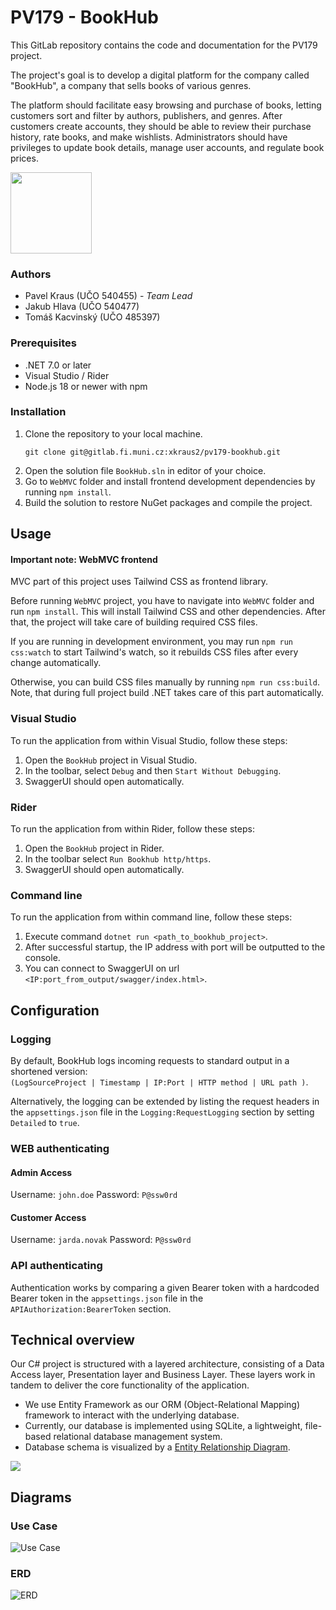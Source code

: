 ﻿# PV179 - BookHub
This GitLab repository contains the code and documentation for the PV179 project.

The project's goal is to develop a digital platform for the company called "BookHub", a company that sells 
books of various genres. 

The platform should facilitate easy browsing and purchase of books, letting customers 
sort and filter by authors, publishers, and genres. After customers create accounts, they should be able to review 
their purchase history, rate books, and make wishlists. Administrators should have privileges to update book 
details, manage user accounts, and regulate book prices.

<img src="Resources/Images/logotype.png"  width="130" height="130">

### Authors
- Pavel Kraus (UČO 540455) - *Team Lead*
- Jakub Hlava (UČO 540477)
- Tomáš Kacvinský (UČO 485397)

### Prerequisites

- .NET 7.0 or later
- Visual Studio / Rider
- Node.js 18 or newer with npm

### Installation

1. Clone the repository to your local machine.
    ```
    git clone git@gitlab.fi.muni.cz:xkraus2/pv179-bookhub.git
    ```
2. Open the solution file `BookHub.sln` in editor of your choice.
3. Go to `WebMVC` folder and install frontend development dependencies by running `npm install`.
4. Build the solution to restore NuGet packages and compile the project.

## Usage

#### Important note: WebMVC frontend
MVC part of this project uses Tailwind CSS as frontend library.

Before running `WebMVC` project, you have to navigate into `WebMVC` folder and run `npm install`. This will install Tailwind CSS and other dependencies.
After that, the project will take care of building required CSS files.

If you are running in development environment, you may run `npm run css:watch` to start Tailwind's watch, so it rebuilds CSS files after every change automatically.

Otherwise, you can build CSS files manually by running `npm run css:build`. Note, that during full project build .NET takes care of this part automatically.

### Visual Studio

To run the application from within Visual Studio, follow these steps:

1. Open the `BookHub` project in Visual Studio.
2. In the toolbar, select `Debug` and then `Start Without Debugging`.
3. SwaggerUI should open automatically.

### Rider

To run the application from within Rider, follow these steps:

1. Open the `BookHub` project in Rider.
2. In the toolbar select `Run Bookhub http/https`.
3. SwaggerUI should open automatically.

### Command line

To run the application from within command line, follow these steps:

1. Execute command `dotnet run <path_to_bookhub_project>`.
2. After successful startup, the IP address with port will be outputted to the console.
3. You can connect to SwaggerUI on url `<IP:port_from_output/swagger/index.html>`.

## Configuration

### Logging

By default, BookHub logs incoming requests to standard output in a shortened version:\
`(LogSourceProject | Timestamp | IP:Port | HTTP method | URL path )`.

Alternatively, the logging can be extended by listing the request headers in the `appsettings.json` file 
in the `Logging:RequestLogging` section by setting `Detailed` to `true`.

### WEB authenticating

#### Admin Access
Username: `john.doe`
Password: `P@ssw0rd`

#### Customer Access
Username: `jarda.novak`
Password: `P@ssw0rd`

### API authenticating

Authentication works by comparing a given Bearer token with a hardcoded Bearer token in the `appsettings.json` file in the 
`APIAuthorization:BearerToken` section.

## Technical overview

Our C# project is structured with a layered architecture, consisting of a Data Access layer, 
Presentation layer and Business Layer. These layers work in tandem to deliver the core functionality of the application.

- We use Entity Framework as our ORM (Object-Relational Mapping) framework to interact with the 
underlying database. 
- Currently, our database is implemented using SQLite, a lightweight, file-based relational 
database management system. 
- Database schema is visualized by a [Entity Relationship Diagram](#erd).

![](Resources/Images/technicalOverview.drawio.png)

## Diagrams

### Use Case

![Use Case](./Resources/Diagrams/UCD.png)

### ERD

![ERD](./Resources/Diagrams/ERD.png)

